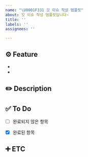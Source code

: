```yaml
---
name: "\U0001F331 깃 이슈 작성 템플릿"
about: 깃 이슈 작성 템플릿입니다~
title: ''
labels: ''
assignees: ''

---
```


## ⚙️ Feature
<!--구현한 내용 간략히 목차로 적기-->
- 
- 


## ✏️ Description
<!--구현한 내용을 자세히 적기-->



## ✅ To Do
- [ ] 완료되지 않은 항목
- [x] 완료된 항목


## ➕ ETC
<!--추가로 적을 사항이 있으면 메모-->
